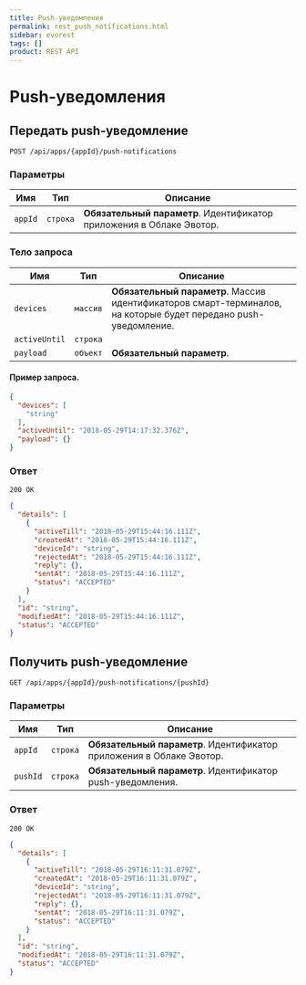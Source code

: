 ```yaml
---
title: Push-уведомления
permalink: rest_push_notifications.html
sidebar: evorest
tags: []
product: REST API
---
```


# Push-уведомления

## Передать push-уведомление

    POST /api/apps/{appId}/push-notifications

### Параметры

Имя  |  Тип | Описание
-----|------|--------------
`appId`|`строка` | **Обязательный параметр**. Идентификатор приложения в Облаке Эвотор.

### Тело запроса

Имя  | Тип  | Описание
-----|------|--------------
`devices`|`массив` | **Обязательный параметр**. Массив идентификаторов смарт-терминалов, на которые будет передано push-уведомление.
`activeUntil`|`строка` | 
`payload`|`объект` | **Обязательный параметр**.

#### Пример запроса.

```json
{
  "devices": [
    "string"
  ],
  "activeUntil": "2018-05-29T14:17:32.376Z",
  "payload": {}
}
```

### Ответ

```
200 OK
```
```json
{
  "details": [
    {
      "activeTill": "2018-05-29T15:44:16.111Z",
      "createdAt": "2018-05-29T15:44:16.111Z",
      "deviceId": "string",
      "rejectedAt": "2018-05-29T15:44:16.111Z",
      "reply": {},
      "sentAt": "2018-05-29T15:44:16.111Z",
      "status": "ACCEPTED"
    }
  ],
  "id": "string",
  "modifiedAt": "2018-05-29T15:44:16.111Z",
  "status": "ACCEPTED"
}
```


## Получить push-уведомление

    GET /api/apps/{appId}/push-notifications/{pushId}

### Параметры

Имя  |  Тип | Описание
-----|------|--------------
`appId`|`строка` | **Обязательный параметр**. Идентификатор приложения в Облаке Эвотор.
`pushId`|`строка` | **Обязательный параметр**. Идентификатор push-уведомления.


### Ответ

```
200 OK
```
```json
{
  "details": [
    {
      "activeTill": "2018-05-29T16:11:31.079Z",
      "createdAt": "2018-05-29T16:11:31.079Z",
      "deviceId": "string",
      "rejectedAt": "2018-05-29T16:11:31.079Z",
      "reply": {},
      "sentAt": "2018-05-29T16:11:31.079Z",
      "status": "ACCEPTED"
    }
  ],
  "id": "string",
  "modifiedAt": "2018-05-29T16:11:31.079Z",
  "status": "ACCEPTED"
}
```
